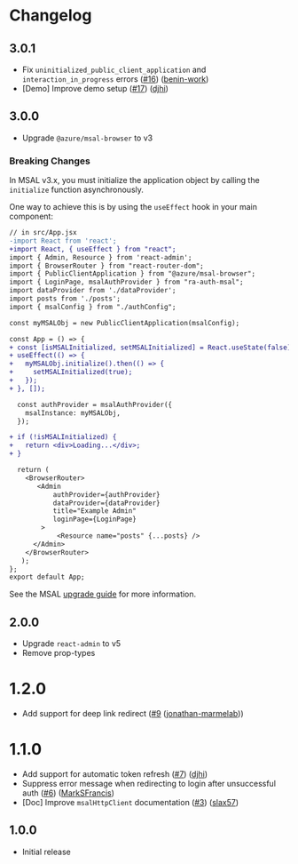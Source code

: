 # Changelog

## 3.0.1

* Fix `uninitialized_public_client_application` and `interaction_in_progress` errors ([#16](https://github.com/marmelab/ra-auth-msal/pull/16)) ([benin-work](https://github.com/benin-work))
* [Demo] Improve demo setup ([#17](https://github.com/marmelab/ra-auth-msal/pull/17)) ([djhi](https://github.com/djhi))

## 3.0.0

-   Upgrade `@azure/msal-browser` to v3
   
### Breaking Changes

In MSAL v3.x, you must initialize the application object by calling the `initialize` function asynchronously.

One way to achieve this is by using the `useEffect` hook in your main component:

```diff
// in src/App.jsx
-import React from 'react';
+import React, { useEffect } from "react";
import { Admin, Resource } from 'react-admin';
import { BrowserRouter } from "react-router-dom";
import { PublicClientApplication } from "@azure/msal-browser";
import { LoginPage, msalAuthProvider } from "ra-auth-msal";
import dataProvider from './dataProvider';
import posts from './posts';
import { msalConfig } from "./authConfig";

const myMSALObj = new PublicClientApplication(msalConfig);

const App = () => {
+ const [isMSALInitialized, setMSALInitialized] = React.useState(false);
+ useEffect(() => {
+   myMSALObj.initialize().then(() => {
+     setMSALInitialized(true);
+   });
+ }, []);

  const authProvider = msalAuthProvider({
    msalInstance: myMSALObj,
  });

+ if (!isMSALInitialized) {
+   return <div>Loading...</div>;
+ }

  return (
    <BrowserRouter>
       <Admin
           authProvider={authProvider}
           dataProvider={dataProvider}
           title="Example Admin"
           loginPage={LoginPage}
        >
            <Resource name="posts" {...posts} />
      </Admin>
    </BrowserRouter>
   );
};
export default App;
```

See the MSAL [upgrade guide](https://github.com/AzureAD/microsoft-authentication-library-for-js/blob/dev/lib/msal-browser/docs/v2-migration.md) for more information.

## 2.0.0

-   Upgrade `react-admin` to v5
-   Remove prop-types

# 1.2.0

* Add support for deep link redirect ([#9](https://github.com/marmelab/ra-auth-msal/pull/9) ([jonathan-marmelab](https://github.com/jonathan-marmelab)))

# 1.1.0

* Add support for automatic token refresh ([#7](https://github.com/marmelab/ra-auth-msal/pull/7)) ([djhi](https://github.com/djhi))
* Suppress error message when redirecting to login after unsuccessful auth ([#6](https://github.com/marmelab/ra-auth-msal/pull/6)) ([MarkSFrancis](https://github.com/MarkSFrancis))
* [Doc] Improve `msalHttpClient` documentation ([#3](https://github.com/marmelab/ra-auth-msal/pull/3)) ([slax57](https://github.com/slax57))

## 1.0.0

* Initial release
